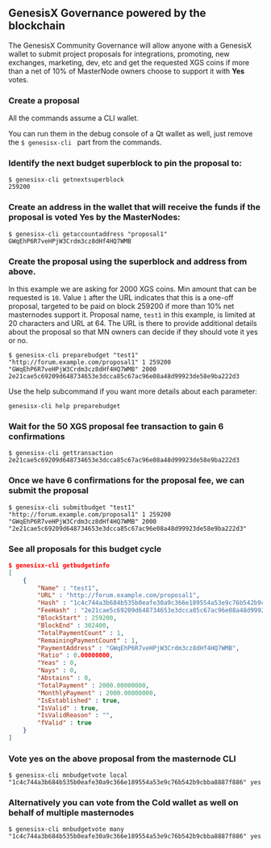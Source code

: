 ## GenesisX Governance powered by the blockchain

The GenesisX Community Governance will allow anyone with a GenesisX wallet to submit project proposals for integrations, promoting, new exchanges, marketing, dev, etc and get the requested XGS coins if more than a net of 10% of MasterNode owners choose to support it with **Yes** votes.
### Create a proposal

All the commands assume a CLI wallet.

You can run them in the debug console of a Qt wallet as well, just remove the `$ genesisx-cli ` part from the commands.

### Identify the next budget superblock to pin the proposal to:

```
$ genesisx-cli getnextsuperblock
259200
```

### Create an address in the wallet that will receive the funds if the proposal is voted Yes by the MasterNodes:
```
$ genesisx-cli getaccountaddress "proposal1"
GWqEhP6R7veHPjW3Crdm3cz8dHf4HQ7WMB
```

### Create the proposal using the superblock and address from above. 

In this example we are asking for 2000 XGS coins. Min amount that can be requested is `10`. Value `1` after the URL indicates that this is a one-off proposal, targeted to be paid on block 259200 if more than 10% net masternodes support it. Proposal name, `test1` in this example, is limited at 20 characters and URL at 64. The URL is there to provide additional details about the proposal so that MN owners can decide if they should vote it yes or no.
```
$ genesisx-cli preparebudget "test1" "http://forum.example.com/proposal1" 1 259200 "GWqEhP6R7veHPjW3Crdm3cz8dHf4HQ7WMB" 2000
2e21cae5c69209d648734653e3dcca85c67ac96e08a48d99923de58e9ba222d3
```

Use the help subcommand if you want more details about each parameter:
```
genesisx-cli help preparebudget
```

### Wait for the 50 XGS proposal fee transaction to gain 6 confirmations
```
$ genesisx-cli gettransaction 2e21cae5c69209d648734653e3dcca85c67ac96e08a48d99923de58e9ba222d3
```

### Once we have 6 confirmations for the proposal fee, we can submit the proposal
```
$ genesisx-cli submitbudget "test1" "http://forum.example.com/proposal1" 1 259200 "GWqEhP6R7veHPjW3Crdm3cz8dHf4HQ7WMB" 2000 "2e21cae5c69209d648734653e3dcca85c67ac96e08a48d99923de58e9ba222d3"
```

### See all proposals for this budget cycle
```json
$ genesisx-cli getbudgetinfo
[
    {
        "Name" : "test1",
        "URL" : "http://forum.example.com/proposal1",
        "Hash" : "1c4c744a3b684b535b0eafe30a9c366e189554a53e9c76b542b9cbba8887f886",
        "FeeHash" : "2e21cae5c69209d648734653e3dcca85c67ac96e08a48d99923de58e9ba222d3",
        "BlockStart" : 259200,
        "BlockEnd" : 302400,
        "TotalPaymentCount" : 1,
        "RemainingPaymentCount" : 1,
        "PaymentAddress" : "GWqEhP6R7veHPjW3Crdm3cz8dHf4HQ7WMB",
        "Ratio" : 0.00000000,
        "Yeas" : 0,
        "Nays" : 0,
        "Abstains" : 0,
        "TotalPayment" : 2000.00000000,
        "MonthlyPayment" : 2000.00000000,
        "IsEstablished" : true,
        "IsValid" : true,
        "IsValidReason" : "",
        "fValid" : true
    }
]
```

### Vote yes on the above proposal from the masternode CLI
```
$ genesisx-cli mnbudgetvote local "1c4c744a3b684b535b0eafe30a9c366e189554a53e9c76b542b9cbba8887f886" yes
```

### Alternatively you can vote from the Cold wallet as well on behalf of multiple masternodes
```
$ genesisx-cli mnbudgetvote many "1c4c744a3b684b535b0eafe30a9c366e189554a53e9c76b542b9cbba8887f886" yes
```
